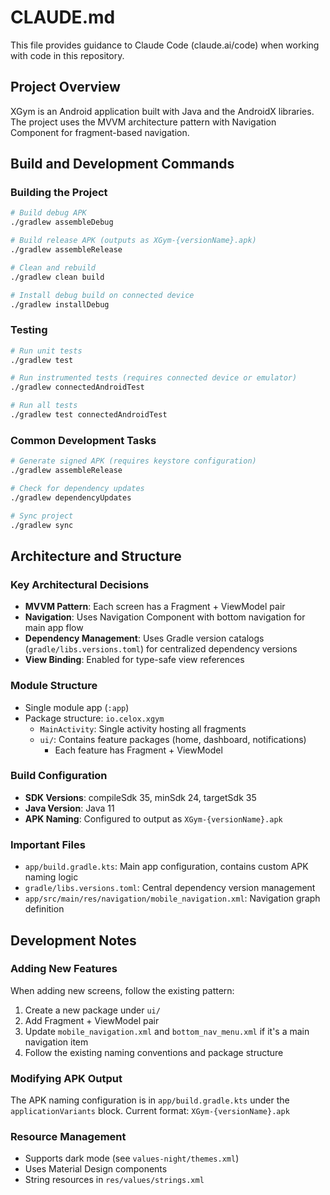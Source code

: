 # CLAUDE.md

This file provides guidance to Claude Code (claude.ai/code) when working with code in this repository.

## Project Overview

XGym is an Android application built with Java and the AndroidX libraries. The project uses the MVVM architecture pattern with Navigation Component for fragment-based navigation.

## Build and Development Commands

### Building the Project
```bash
# Build debug APK
./gradlew assembleDebug

# Build release APK (outputs as XGym-{versionName}.apk)
./gradlew assembleRelease

# Clean and rebuild
./gradlew clean build

# Install debug build on connected device
./gradlew installDebug
```

### Testing
```bash
# Run unit tests
./gradlew test

# Run instrumented tests (requires connected device or emulator)
./gradlew connectedAndroidTest

# Run all tests
./gradlew test connectedAndroidTest
```

### Common Development Tasks
```bash
# Generate signed APK (requires keystore configuration)
./gradlew assembleRelease

# Check for dependency updates
./gradlew dependencyUpdates

# Sync project
./gradlew sync
```

## Architecture and Structure

### Key Architectural Decisions
- **MVVM Pattern**: Each screen has a Fragment + ViewModel pair
- **Navigation**: Uses Navigation Component with bottom navigation for main app flow
- **Dependency Management**: Uses Gradle version catalogs (`gradle/libs.versions.toml`) for centralized dependency versions
- **View Binding**: Enabled for type-safe view references

### Module Structure
- Single module app (`:app`)
- Package structure: `io.celox.xgym`
  - `MainActivity`: Single activity hosting all fragments
  - `ui/`: Contains feature packages (home, dashboard, notifications)
    - Each feature has Fragment + ViewModel

### Build Configuration
- **SDK Versions**: compileSdk 35, minSdk 24, targetSdk 35
- **Java Version**: Java 11
- **APK Naming**: Configured to output as `XGym-{versionName}.apk`

### Important Files
- `app/build.gradle.kts`: Main app configuration, contains custom APK naming logic
- `gradle/libs.versions.toml`: Central dependency version management
- `app/src/main/res/navigation/mobile_navigation.xml`: Navigation graph definition

## Development Notes

### Adding New Features
When adding new screens, follow the existing pattern:
1. Create a new package under `ui/`
2. Add Fragment + ViewModel pair
3. Update `mobile_navigation.xml` and `bottom_nav_menu.xml` if it's a main navigation item
4. Follow the existing naming conventions and package structure

### Modifying APK Output
The APK naming configuration is in `app/build.gradle.kts` under the `applicationVariants` block. Current format: `XGym-{versionName}.apk`

### Resource Management
- Supports dark mode (see `values-night/themes.xml`)
- Uses Material Design components
- String resources in `res/values/strings.xml`